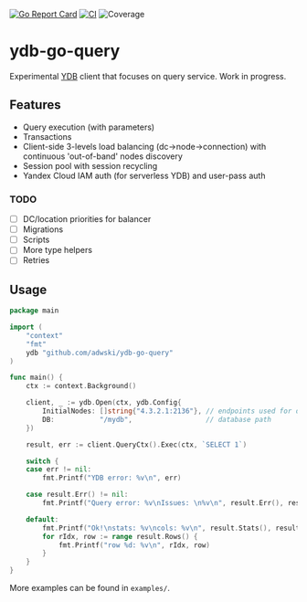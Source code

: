 [![Go Report Card](https://goreportcard.com/badge/github.com/adwski/ydb-go-query)](https://goreportcard.com/report/github.com/adwski/ydb-go-query)
[![CI](https://github.com/adwski/ydb-go-query/actions/workflows/tests.yml/badge.svg)](https://github.com/adwski/ydb-go-query/actions/workflows/tests.yml)
![Coverage](https://img.shields.io/badge/Coverage-18.5%25-red)

# ydb-go-query

Experimental [YDB](https://ydb.tech) client that focuses on query service. Work in progress.


## Features

- Query execution (with parameters)
- Transactions
- Client-side 3-levels load balancing (dc->node->connection) with continuous 'out-of-band' nodes discovery
- Session pool with session recycling
- Yandex Cloud IAM auth (for serverless YDB) and user-pass auth

### TODO

- [ ] DC/location priorities for balancer
- [ ] Migrations
- [ ] Scripts
- [ ] More type helpers
- [ ] Retries

## Usage

```go
package main

import (
	"context"
	"fmt"
	ydb "github.com/adwski/ydb-go-query"
)

func main() {
	ctx := context.Background()

	client, _ := ydb.Open(ctx, ydb.Config{
		InitialNodes: []string{"4.3.2.1:2136"}, // endpoints used for discovery
		DB:           "/mydb",                  // database path
	})

	result, err := client.QueryCtx().Exec(ctx, `SELECT 1`)

	switch {
	case err != nil:
		fmt.Printf("YDB error: %v\n", err)

	case result.Err() != nil:
		fmt.Printf("Query error: %v\nIssues: \n%v\n", result.Err(), result.Issues())

	default:
		fmt.Printf("Ok!\nstats: %v\ncols: %v\n", result.Stats(), result.Cols())
		for rIdx, row := range result.Rows() {
			fmt.Printf("row %d: %v\n", rIdx, row)
		}
	}
}
```

More examples can be found in `examples/`.

